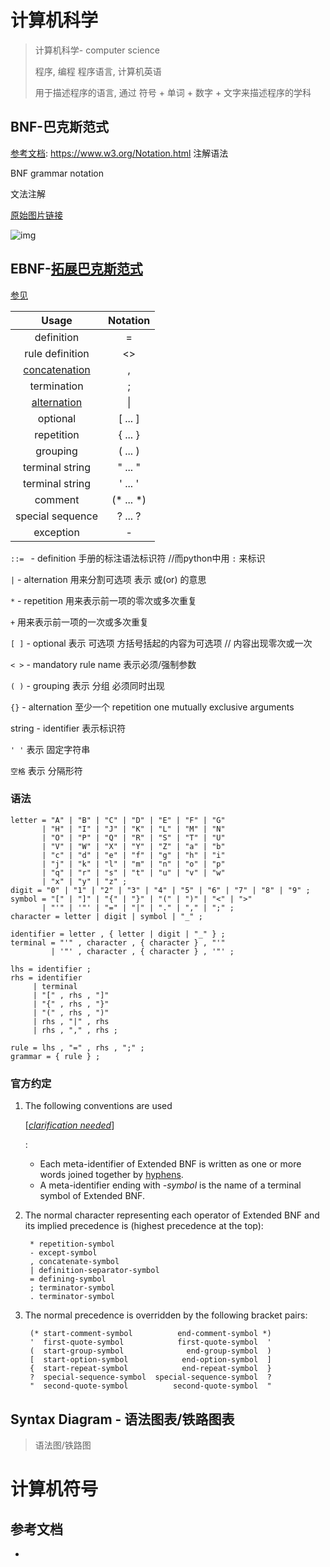 # 计算机科学



>   计算机科学- computer science
>
>   程序, 编程 程序语言, 计算机英语
>
>   用于描述程序的语言, 通过 符号 + 单词 + 数字 + 文字来描述程序的学科



## BNF-巴克斯范式

[ 参考文档]: https://www.w3.org/Notation.html 注解语法

[什么是BNF注解]: http://cui.unige.ch/isi/bnf/AboutBNF.html





BNF grammar notation

文法注解

[原始图片链接](https://upload.wikimedia.org/wikipedia/commons/thumb/6/60/Bnf-syntax-diagram.png/320px-Bnf-syntax-diagram.png)

![img](https://wwfyde.oss-cn-hangzhou.aliyuncs.com/images/202204120104141.png)

## EBNF-[拓展巴克斯范式](https://en.wikipedia.org/wiki/Extended_Backus–Naur_form)

<a id='ebnf' href='Python程序设计语言.md#py-notation'>参见</a> 

[ 参考文档]: https://en.wikipedia.org/wiki/Extended_Backus–Naur_form

|                            Usage                             | Notation  |
| :----------------------------------------------------------: | :-------: |
|                          definition                          |     =     |
|                       rule definition                        |    <>     |
| [concatenation](https://en.wikipedia.org/wiki/Concatenation) |     ,     |
|                         termination                          |     ;     |
| [alternation](https://en.wikipedia.org/wiki/Alternation_(formal_language_theory)) |    \|     |
|                           optional                           |  [ ... ]  |
|                          repetition                          |  { ... }  |
|                           grouping                           |  ( ... )  |
|                       terminal string                        |  " ... "  |
|                       terminal string                        |  ' ... '  |
|                           comment                            | (* ... *) |
|                       special sequence                       |  ? ... ?  |
|                          exception                           |     -     |

` ::=  ` - definition  手册的标注语法标识符    //而python中用 ` : `  来标识

` | ` - alternation  用来分割可选项  表示 或(or) 的意思

` * ` - repetition  用来表示前一项的零次或多次重复

` + `  用来表示前一项的一次或多次重复

` [ ] ` - optional 表示  可选项 方括号括起的内容为可选项     // 内容出现零次或一次

`< >` - mandatory  rule name 表示必须/强制参数

` ( ) ` - grouping 表示 分组 必须同时出现

`{}` - alternation 至少一个 repetition one mutually exclusive arguments 

string - identifier 表示标识符

` ' ' `  表示 固定字符串

`空格`  表示 分隔形符

### 语法

```
letter = "A" | "B" | "C" | "D" | "E" | "F" | "G"
       | "H" | "I" | "J" | "K" | "L" | "M" | "N"
       | "O" | "P" | "Q" | "R" | "S" | "T" | "U"
       | "V" | "W" | "X" | "Y" | "Z" | "a" | "b"
       | "c" | "d" | "e" | "f" | "g" | "h" | "i"
       | "j" | "k" | "l" | "m" | "n" | "o" | "p"
       | "q" | "r" | "s" | "t" | "u" | "v" | "w"
       | "x" | "y" | "z" ;
digit = "0" | "1" | "2" | "3" | "4" | "5" | "6" | "7" | "8" | "9" ;
symbol = "[" | "]" | "{" | "}" | "(" | ")" | "<" | ">"
       | "'" | '"' | "=" | "|" | "." | "," | ";" ;
character = letter | digit | symbol | "_" ;
 
identifier = letter , { letter | digit | "_" } ;
terminal = "'" , character , { character } , "'" 
         | '"' , character , { character } , '"' ;
 
lhs = identifier ;
rhs = identifier
     | terminal
     | "[" , rhs , "]"
     | "{" , rhs , "}"
     | "(" , rhs , ")"
     | rhs , "|" , rhs
     | rhs , "," , rhs ;

rule = lhs , "=" , rhs , ";" ;
grammar = { rule } ;
```

### 官方约定

1.  The following conventions are used

    [*[clarification needed](https://en.wikipedia.org/wiki/Wikipedia:Please_clarify)*]

    :

    -   Each meta-identifier of Extended BNF is written as one or more words joined together by [hyphens](https://en.wikipedia.org/wiki/Hyphen).
    -   A meta-identifier ending with *-symbol* is the name of a terminal symbol of Extended BNF.

2.  The normal character representing each operator of Extended BNF and its implied precedence is (highest precedence at the top):

    ```
     * repetition-symbol
     - except-symbol
     , concatenate-symbol
     | definition-separator-symbol
     = defining-symbol
     ; terminator-symbol
     . terminator-symbol
    ```

3.  The normal precedence is overridden by the following bracket pairs:

    ```
     (* start-comment-symbol          end-comment-symbol *)
     '  first-quote-symbol            first-quote-symbol  '
     (  start-group-symbol              end-group-symbol  )
     [  start-option-symbol            end-option-symbol  ]
     {  start-repeat-symbol            end-repeat-symbol  }
     ?  special-sequence-symbol  special-sequence-symbol  ?
     "  second-quote-symbol          second-quote-symbol  "
    ```

## Syntax Diagram - 语法图表/铁路图表

>   语法图/铁路图

# 计算机符号

## 参考文档

-   [git参考]: https://github.com/git/git/blob/master/Documentation/CodingGuidelines	"存储"

    

